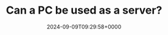 ---
title: "Can a PC be used as a server?"
description: "How can we make outdated PCs useful again? Some people think of turning them into servers for simple web services. So, many people wonder: Can a PC be used as a server?"
image: "images/post/2024/09/nathan-anderson-KHSPGJ3zP0M-unsplash.jpg"
date: "2024-09-09T09:29:58+0000"
categories: ["Reviews"]
tags: ["Linux", "PC", "server", "Windows"]
type: "regular" # available types: [featured/regular]
draft: false
sitemapExclude: false
---